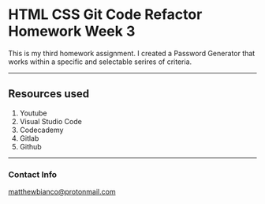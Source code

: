 # HTML CSS Git Code Refactor Homework Week 3

This is my third homework assignment. I created  a Password Generator that works within a specific and selectable serires of criteria. 

---

## Resources used

1. Youtube
2. Visual Studio Code
3. Codecademy
4. Gitlab
5. Github

---

### Contact Info

matthewbianco@protonmail.com
